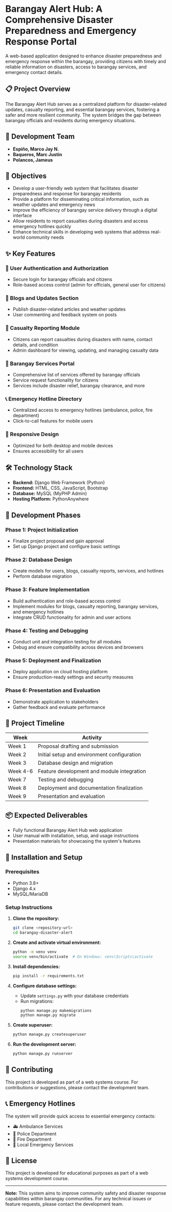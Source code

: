 # Barangay Alert Hub: A Comprehensive Disaster Preparedness and Emergency Response Portal

A web-based application designed to enhance disaster preparedness and emergency response within the barangay, providing citizens with timely and reliable information on disasters, access to barangay services, and emergency contact details.

## 📋 Project Overview

The Barangay Alert Hub serves as a centralized platform for disaster-related updates, casualty reporting, and essential barangay services, fostering a safer and more resilient community. The system bridges the gap between barangay officials and residents during emergency situations.

## 👥 Development Team

- **Espiño, Marco Jay N.**
- **Baqueros, Marc Justin**
- **Polancos, Jameus**

## 🎯 Objectives

- Develop a user-friendly web system that facilitates disaster preparedness and response for barangay residents
- Provide a platform for disseminating critical information, such as weather updates and emergency news
- Improve the efficiency of barangay service delivery through a digital interface
- Allow residents to report casualties during disasters and access emergency hotlines quickly
- Enhance technical skills in developing web systems that address real-world community needs

## ✨ Key Features

### 🔐 User Authentication and Authorization
- Secure login for barangay officials and citizens
- Role-based access control (admin for officials, general user for citizens)

### 📝 Blogs and Updates Section
- Publish disaster-related articles and weather updates
- User commenting and feedback system on posts

### 🚨 Casualty Reporting Module
- Citizens can report casualties during disasters with name, contact details, and condition
- Admin dashboard for viewing, updating, and managing casualty data

### 🏢 Barangay Services Portal
- Comprehensive list of services offered by barangay officials
- Service request functionality for citizens
- Services include disaster relief, barangay clearance, and more

### 📞 Emergency Hotline Directory
- Centralized access to emergency hotlines (ambulance, police, fire department)
- Click-to-call features for mobile users

### 📱 Responsive Design
- Optimized for both desktop and mobile devices
- Ensures accessibility for all users

## 🛠 Technology Stack

- **Backend:** Django Web Framework (Python)
- **Frontend:** HTML, CSS, JavaScript, Bootstrap
- **Database:** MySQL (MyPHP Admin)
- **Hosting Platform:** PythonAnywhere

## 🚀 Development Phases

### Phase 1: Project Initialization
- Finalize project proposal and gain approval
- Set up Django project and configure basic settings

### Phase 2: Database Design
- Create models for users, blogs, casualty reports, services, and hotlines
- Perform database migration

### Phase 3: Feature Implementation
- Build authentication and role-based access control
- Implement modules for blogs, casualty reporting, barangay services, and emergency hotlines
- Integrate CRUD functionality for admin and user actions

### Phase 4: Testing and Debugging
- Conduct unit and integration testing for all modules
- Debug and ensure compatibility across devices and browsers

### Phase 5: Deployment and Finalization
- Deploy application on cloud hosting platform
- Ensure production-ready settings and security measures

### Phase 6: Presentation and Evaluation
- Demonstrate application to stakeholders
- Gather feedback and evaluate performance

## 📅 Project Timeline

| Week | Activity |
|------|----------|
| Week 1 | Proposal drafting and submission |
| Week 2 | Initial setup and environment configuration |
| Week 3 | Database design and migration |
| Week 4-6 | Feature development and module integration |
| Week 7 | Testing and debugging |
| Week 8 | Deployment and documentation finalization |
| Week 9 | Presentation and evaluation |

## 📦 Expected Deliverables

- Fully functional Barangay Alert Hub web application
- User manual with installation, setup, and usage instructions
- Presentation materials for showcasing the system's features

## 🔧 Installation and Setup

### Prerequisites
- Python 3.8+
- Django 4.x
- MySQL/MariaDB

### Setup Instructions

1. **Clone the repository:**
   ```bash
   git clone <repository-url>
   cd barangay-disaster-alert
   ```

2. **Create and activate virtual environment:**
   ```bash
   python -m venv venv
   source venv/bin/activate  # On Windows: venv\Scripts\activate
   ```

3. **Install dependencies:**
   ```bash
   pip install -r requirements.txt
   ```

4. **Configure database settings:**
   - Update `settings.py` with your database credentials
   - Run migrations:
     ```bash
     python manage.py makemigrations
     python manage.py migrate
     ```

5. **Create superuser:**
   ```bash
   python manage.py createsuperuser
   ```

6. **Run the development server:**
   ```bash
   python manage.py runserver
   ```

## 🤝 Contributing

This project is developed as part of a web systems course. For contributions or suggestions, please contact the development team.

## 📞 Emergency Hotlines

The system will provide quick access to essential emergency contacts:
- 🚑 Ambulance Services
- 👮 Police Department
- 🚒 Fire Department
- 🏥 Local Emergency Services

## 📄 License

This project is developed for educational purposes as part of a web systems development course.

---

**Note:** This system aims to improve community safety and disaster response capabilities within barangay communities. For any technical issues or feature requests, please contact the development team.
